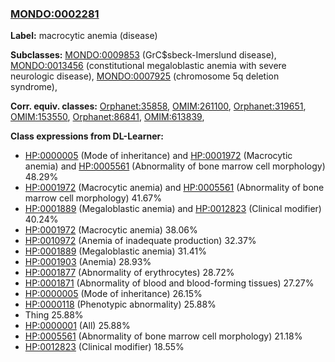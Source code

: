 
### [MONDO:0002281](http://purl.obolibrary.org/obo/MONDO_0002281)
**Label:** macrocytic anemia (disease)

**Subclasses:** [MONDO:0009853](http://purl.obolibrary.org/obo/MONDO_0009853) (GrC$sbeck-Imerslund disease), [MONDO:0013456](http://purl.obolibrary.org/obo/MONDO_0013456) (constitutional megaloblastic anemia with severe neurologic disease), [MONDO:0007925](http://purl.obolibrary.org/obo/MONDO_0007925) (chromosome 5q deletion syndrome), 

**Corr. equiv. classes:** [Orphanet:35858](http://www.orpha.net/ORDO/Orphanet_35858), [OMIM:261100](http://purl.obolibrary.org/obo/OMIM_261100), [Orphanet:319651](http://www.orpha.net/ORDO/Orphanet_319651), [OMIM:153550](http://purl.obolibrary.org/obo/OMIM_153550), [Orphanet:86841](http://www.orpha.net/ORDO/Orphanet_86841), [OMIM:613839](http://purl.obolibrary.org/obo/OMIM_613839), 

**Class expressions from DL-Learner:**

- [HP:0000005](http://purl.obolibrary.org/obo/HP_0000005) (Mode of inheritance) and [HP:0001972](http://purl.obolibrary.org/obo/HP_0001972) (Macrocytic anemia) and [HP:0005561](http://purl.obolibrary.org/obo/HP_0005561) (Abnormality of bone marrow cell morphology) 48.29%
- [HP:0001972](http://purl.obolibrary.org/obo/HP_0001972) (Macrocytic anemia) and [HP:0005561](http://purl.obolibrary.org/obo/HP_0005561) (Abnormality of bone marrow cell morphology) 41.67%
- [HP:0001889](http://purl.obolibrary.org/obo/HP_0001889) (Megaloblastic anemia) and [HP:0012823](http://purl.obolibrary.org/obo/HP_0012823) (Clinical modifier) 40.24%
- [HP:0001972](http://purl.obolibrary.org/obo/HP_0001972) (Macrocytic anemia) 38.06%
- [HP:0010972](http://purl.obolibrary.org/obo/HP_0010972) (Anemia of inadequate production) 32.37%
- [HP:0001889](http://purl.obolibrary.org/obo/HP_0001889) (Megaloblastic anemia) 31.41%
- [HP:0001903](http://purl.obolibrary.org/obo/HP_0001903) (Anemia) 28.93%
- [HP:0001877](http://purl.obolibrary.org/obo/HP_0001877) (Abnormality of erythrocytes) 28.72%
- [HP:0001871](http://purl.obolibrary.org/obo/HP_0001871) (Abnormality of blood and blood-forming tissues) 27.27%
- [HP:0000005](http://purl.obolibrary.org/obo/HP_0000005) (Mode of inheritance) 26.15%
- [HP:0000118](http://purl.obolibrary.org/obo/HP_0000118) (Phenotypic abnormality) 25.88%
- Thing 25.88%
- [HP:0000001](http://purl.obolibrary.org/obo/HP_0000001) (All) 25.88%
- [HP:0005561](http://purl.obolibrary.org/obo/HP_0005561) (Abnormality of bone marrow cell morphology) 21.18%
- [HP:0012823](http://purl.obolibrary.org/obo/HP_0012823) (Clinical modifier) 18.55%


